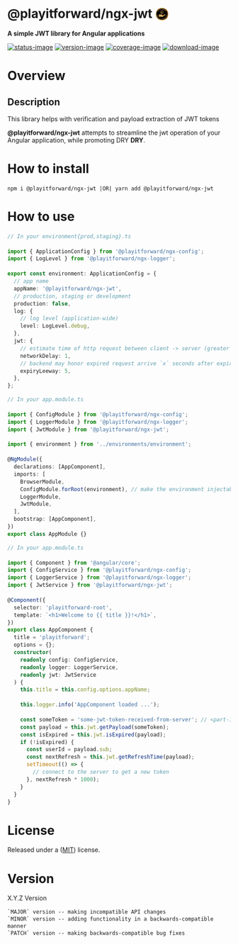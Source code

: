 # @playitforward/ngx-jwt <img style="margin-bottom: -6px" width="30" src="../../libs/agx-assets/src/lib/images/tech/playitforward-x250.png">

**A simple JWT library for Angular applications**

[![status-image]][status-link]
[![version-image]][version-link]
[![coverage-image]][coverage-link]
[![download-image]][download-link]

# Overview

## Description

This library helps with verification and payload extraction of JWT tokens

**@playitforward/ngx-jwt** attempts to streamline the jwt operation of your Angular application, while promoting DRY **DRY**.

# How to install

    npm i @playitforward/ngx-jwt |OR| yarn add @playitforward/ngx-jwt

# How to use

```typescript
// In your environment{prod,staging}.ts

import { ApplicationConfig } from '@playitforward/ngx-config';
import { LogLevel } from '@playitforward/ngx-logger';

export const environment: ApplicationConfig = {
  // app name
  appName: '@playitforward/ngx-jwt',
  // production, staging or development
  production: false,
  log: {
    // log level (application-wide)
    level: LogLevel.debug,
  },
  jwt: {
    // estimate time of http request between client -> server (greater than zero)
    networkDelay: 1,
    // backend may honor expired request arrive `x` seconds after expiry
    expiryLeeway: 5,
  },
};
```

```typescript
// In your app.module.ts

import { ConfigModule } from '@playitforward/ngx-config';
import { LoggerModule } from '@playitforward/ngx-logger';
import { JwtModule } from '@playitforward/ngx-jwt';

import { environment } from '../environments/environment';

@NgModule({
  declarations: [AppComponent],
  imports: [
    BrowserModule,
    ConfigModule.forRoot(environment), // make the environment injectable
    LoggerModule,
    JwtModule,
  ],
  bootstrap: [AppComponent],
})
export class AppModule {}
```

```typescript
// In your app.module.ts

import { Component } from '@angular/core';
import { ConfigService } from '@playitforward/ngx-config';
import { LoggerService } from '@playitforward/ngx-logger';
import { JwtService } from '@playitforward/ngx-jwt';

@Component({
  selector: 'playitforward-root',
  template: `<h1>Welcome to {{ title }}!</h1>`,
})
export class AppComponent {
  title = 'playitforward';
  options = {};
  constructor(
    readonly config: ConfigService,
    readonly logger: LoggerService,
    readonly jwt: JwtService
  ) {
    this.title = this.config.options.appName;

    this.logger.info('AppComponent loaded ...');

    const someToken = 'some-jwt-token-received-from-server'; // <part-1>.<part-2>.<part-2>
    const payload = this.jwt.getPayload(someToken);
    const isExpired = this.jwt.isExpired(payload);
    if (!isExpired) {
      const userId = payload.sub;
      const nextRefresh = this.jwt.getRefreshTime(payload);
      setTimeout(() => {
        // connect to the server to get a new token
      }, nextRefresh * 1000);
    }
  }
}
```

# License

Released under a ([MIT](https://raw.githubusercontent.com/neekware/playitforward/main/LICENSE)) license.

# Version

X.Y.Z Version

    `MAJOR` version -- making incompatible API changes
    `MINOR` version -- adding functionality in a backwards-compatible manner
    `PATCH` version -- making backwards-compatible bug fixes

[status-image]: https://github.com/neekware/playitforward/actions/workflows/ci.yml/badge.svg
[status-link]: https://github.com/neekware/playitforward/actions/workflows/ci.yml
[version-image]: https://img.shields.io/npm/v/@playitforward/ngx-jwt.svg
[version-link]: https://www.npmjs.com/package/@playitforward/ngx-jwt
[coverage-image]: https://coveralls.io/repos/neekware/playitforward/badge.svg
[coverage-link]: https://coveralls.io/r/neekware/playitforward
[download-image]: https://img.shields.io/npm/dm/@playitforward/ngx-jwt.svg
[download-link]: https://www.npmjs.com/package/@playitforward/ngx-jwt
